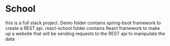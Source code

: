 # School

this is a full stack project.
Demo folder contains spring-boot framework to create a REST api.
react-school folder contains React framework to make up a website that will be sending requests to the REST api to manipulate the data

